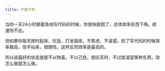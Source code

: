 ```yaml
---
title: 不喜不悲
---
```


当你一天24小时都着急地写代码的时候，你很快就困了，总体效率反而下降。欲速则不达。

但如果你每天按时起床，吃饭，打坐锻炼，不焦虑，不渴望。到了写代码的时候效率极高，信手拈来，很随性。这样反而效率是最高的。

所以说最好的状态就是不以物喜，不以己悲。顺应天时，不过度渴望某种东西，改怎么做就怎么做。


